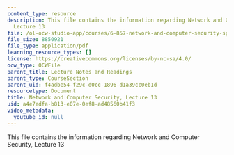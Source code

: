 ```yaml
---
content_type: resource
description: This file contains the information regarding Network and Computer Security,
  Lecture 13
file: /ol-ocw-studio-app/courses/6-857-network-and-computer-security-spring-2014/a4e7edfab813e07e0ef8ad48560b41f3_MIT6_857S14_Lec13.pdf
file_size: 8850921
file_type: application/pdf
learning_resource_types: []
license: https://creativecommons.org/licenses/by-nc-sa/4.0/
ocw_type: OCWFile
parent_title: Lecture Notes and Readings
parent_type: CourseSection
parent_uid: f4adbe54-f29c-d0cc-1896-d1a39cc0eb1d
resourcetype: Document
title: Network and Computer Security, Lecture 13
uid: a4e7edfa-b813-e07e-0ef8-ad48560b41f3
video_metadata:
  youtube_id: null
---
```

This file contains the information regarding Network and Computer Security, Lecture 13